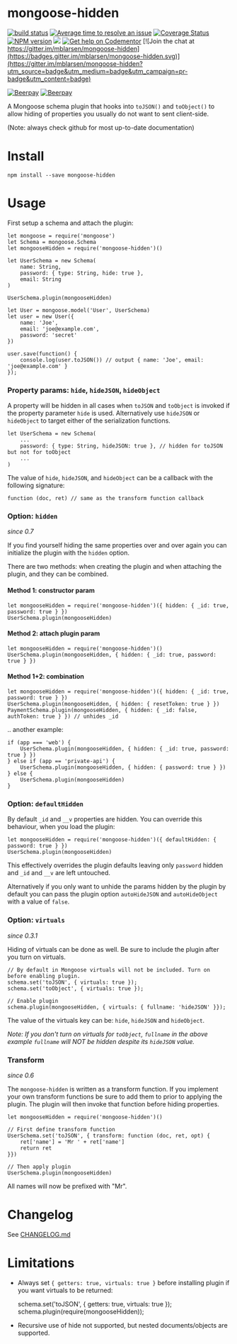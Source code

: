 # mongoose-hidden

[![build status](http://img.shields.io/travis/mblarsen/mongoose-hidden.svg)](http://travis-ci.org/mblarsen/mongoose-hidden) [![Average time to resolve an issue](http://isitmaintained.com/badge/resolution/mblarsen/mongoose-hidden.svg)](http://isitmaintained.com/project/mblarsen/mongoose-hidden "Average time to resolve an issue") [![Coverage Status](https://coveralls.io/repos/github/mblarsen/mongoose-hidden/badge.svg?branch=master)](https://coveralls.io/github/mblarsen/mongoose-hidden?branch=master) [![NPM version](http://img.shields.io/npm/v/mongoose-hidden.svg)](https://www.npmjs.com/package/mongoose-hidden/) [![](https://img.shields.io/npm/dm/mongoose-hidden.svg)](https://www.npmjs.com/package/mongoose-hidden/)
[![Get help on Codementor](https://cdn.codementor.io/badges/get_help_github.svg)](https://www.codementor.io/mblarsen) [![Join the chat at https://gitter.im/mblarsen/mongoose-hidden](https://badges.gitter.im/mblarsen/mongoose-hidden.svg)](https://gitter.im/mblarsen/mongoose-hidden?utm_source=badge&utm_medium=badge&utm_campaign=pr-badge&utm_content=badge)

[![Beerpay](https://beerpay.io/mblarsen/mongoose-hidden/badge.svg?style=beer)](https://beerpay.io/mblarsen/mongoose-hidden) [![Beerpay](https://beerpay.io/mblarsen/mongoose-hidden/make-wish.svg?style=flat)](https://beerpay.io/mblarsen/mongoose-hidden)  

A Mongoose schema plugin that hooks into `toJSON()` and `toObject()` to allow hiding of properties you usually do not want to sent client-side.

(Note: always check github for most up-to-date documentation)

# Install

    npm install --save mongoose-hidden

# Usage

First setup a schema and attach the plugin:

    let mongoose = require('mongoose')
    let Schema = mongoose.Schema
    let mongooseHidden = require('mongoose-hidden')()

    let UserSchema = new Schema(
        name: String,
        password: { type: String, hide: true },
        email: String
    )

    UserSchema.plugin(mongooseHidden)

    let User = mongoose.model('User', UserSchema)
    let user = new User({
        name: 'Joe',
        email: 'joe@example.com',
        password: 'secret'
    })

    user.save(function() {
        console.log(user.toJSON()) // output { name: 'Joe', email: 'joe@example.com' }
    });

### Property params: `hide`, `hideJSON`, `hideObject`

A property will be hidden in all cases when `toJSON` and `toObject` is invoked if the property parameter `hide` is used. Alternatively use `hideJSON` or `hideObject` to target either of the serialization functions.

    let UserSchema = new Schema(
        ...
        password: { type: String, hideJSON: true }, // hidden for toJSON but not for toObject
        ...
    )

The value of `hide`, `hideJSON`, and `hideObject` can be a callback with the following signature:

    function (doc, ret) // same as the transform function callback

### Option: `hidden`

_since 0.7_

If you find yourself hiding the same properties over and over again you can initialize the plugin with the `hidden` option.

There are two methods: when creating the plugin and when attaching the plugin, and they can be combined.

#### Method 1: constructor param

    let mongooseHidden = require('mongoose-hidden')({ hidden: { _id: true, password: true } })
    UserSchema.plugin(mongooseHidden)

#### Method 2: attach plugin param

    let mongooseHidden = require('mongoose-hidden')()
    UserSchema.plugin(mongooseHidden, { hidden: { _id: true, password: true } })

#### Method 1+2: combination

    let mongooseHidden = require('mongoose-hidden')({ hidden: { _id: true, password: true } })
    UserSchema.plugin(mongooseHidden, { hidden: { resetToken: true } })
    PaymentSchema.plugin(mongooseHidden, { hidden: { _id: false, authToken: true } }) // unhides _id

.. another example:

    if (app === 'web') {
        UserSchema.plugin(mongooseHidden, { hidden: { _id: true, password: true } })
    } else if (app == 'private-api') {
        UserSchema.plugin(mongooseHidden, { hidden: { password: true } })
    } else {
        UserSchema.plugin(mongooseHidden)
    }

### Option: `defaultHidden`

By default `_id` and `__v` properties are hidden. You can override this behaviour, when you load the plugin:

    let mongooseHidden = require('mongoose-hidden')({ defaultHidden: { password: true } })
    UserSchema.plugin(mongooseHidden)

This effectively overrides the plugin defaults leaving only `password` hidden and `_id` and `__v` are left untouched.

Alternatively if you only want to unhide the params hidden by the plugin by default you can pass the plugin option `autoHideJSON` and `autoHideObject` with a value of `false`.

### Option: `virtuals`

_since 0.3.1_

Hiding of virtuals can be done as well. Be sure to include the plugin after you turn on virtuals.

    // By default in Mongoose virtuals will not be included. Turn on before enabling plugin.
    schema.set('toJSON', { virtuals: true });
    schema.set('toObject', { virtuals: true });

    // Enable plugin
    schema.plugin(mongooseHidden, { virtuals: { fullname: 'hideJSON' }});

The value of the virtuals key can be: `hide`, `hideJSON` and `hideObject`.

_Note: If you don't turn on virtuals for `toObject`, `fullname` in the above example `fullname` will *NOT* be hidden despite its `hideJSON` value._

### Transform

_since 0.6_

The `mongoose-hidden` is written as a transform function. If you implement your own transform functions be sure to add them to prior to applying the plugin. The plugin will then invoke that function before hiding properties.

    let mongooseHidden = require('mongoose-hidden')()

    // First define transform function
    UserSchema.set('toJSON', { transform: function (doc, ret, opt) {
        ret['name'] = 'Mr ' + ret['name']
        return ret
    }})

    // Then apply plugin
    UserSchema.plugin(mongooseHidden)

All names will now be prefixed with "Mr".

# Changelog

See [CHANGELOG.md](https://github.com/mblarsen/mongoose-hidden/blob/master/CHANGELOG.md)

# Limitations

* Always set `{ getters: true, virtuals: true }` before installing plugin if you want virtuals to be returned:

    schema.set('toJSON', { getters: true, virtuals: true });
    schema.plugin(require(mongooseHidden));

* Recursive use of hide not supported, but nested documents/objects are supported.
